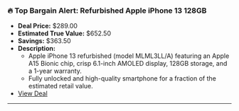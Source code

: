 ### 🔥 Top Bargain Alert: Refurbished Apple iPhone 13 128GB
- **Deal Price:** $289.00
- **Estimated True Value:** $652.50
- **Savings:** $363.50
- **Description:**
    - Apple iPhone 13 refurbished (model MLML3LL/A) featuring an Apple A15 Bionic chip, crisp 6.1-inch AMOLED display, 128GB storage, and a 1-year warranty.
    - Fully unlocked and high-quality smartphone for a fraction of the estimated retail value.
- [View Deal](https://www.dealnews.com/products/Apple/Apple-iPhone-13-128-GB-Smartphone/277922.html?iref=rss-c142)
---
